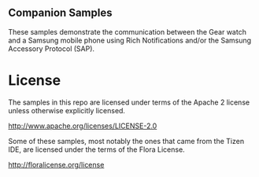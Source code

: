 ## Companion Samples

These samples demonstrate the communication between the Gear watch and a Samsung mobile phone using
Rich Notifications and/or the Samsung Accessory Protocol (SAP).

# License

The samples in this repo are licensed under terms of the Apache 2 license unless otherwise explicitly licensed.

http://www.apache.org/licenses/LICENSE-2.0

Some of these samples, most notably the ones that came from the Tizen IDE, are licensed under the terms
of the Flora License.

http://floralicense.org/license